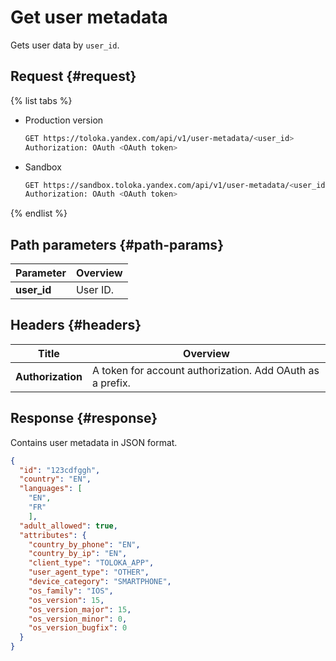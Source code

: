 # Get user metadata

Gets user data by `user_id`.

## Request {#request}

{% list tabs %}

- Production version

    ```bash
    GET https://toloka.yandex.com/api/v1/user-metadata/<user_id>
    Authorization: OAuth <OAuth token>
    ```

- Sandbox

    ```bash
    GET https://sandbox.toloka.yandex.com/api/v1/user-metadata/<user_id>
    Authorization: OAuth <OAuth token>
    ```

{% endlist %}

## Path parameters {#path-params}

Parameter | Overview
----- | -----
**user_id** | User ID.

## Headers {#headers}

Title | Overview
----- | -----
**Authorization** | A token for account authorization. Add OAuth as a prefix.

## Response {#response}

Contains user metadata in JSON format.

```json
{
  "id": "123cdfggh",
  "country": "EN",
  "languages": [
    "EN",
    "FR"
    ],
  "adult_allowed": true,
  "attributes": {
    "country_by_phone": "EN",
    "country_by_ip": "EN",
    "client_type": "TOLOKA_APP",
    "user_agent_type": "OTHER",
    "device_category": "SMARTPHONE",
    "os_family": "IOS",
    "os_version": 15,
    "os_version_major": 15,
    "os_version_minor": 0,
    "os_version_bugfix": 0
  }
}
```